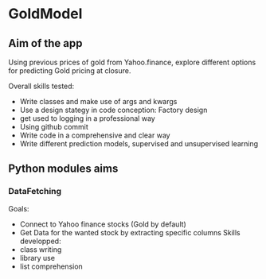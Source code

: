 # GoldModel
## Aim of the app
Using previous prices of gold from Yahoo.finance, explore different options for predicting Gold pricing at closure.

Overall skills tested:
- Write classes and make use of args and kwargs
- Use a design stategy in code conception: Factory design
- get used to logging in a professional way
- Using github commit 
- Write code in a comprehensive and clear way
- Write different prediction models, supervised and unsupervised learning

## Python modules aims
### DataFetching
Goals:
- Connect to Yahoo finance stocks (Gold by default)
- Get Data for the wanted stock by extracting specific columns
Skills developped:
- class writing
- library use
- list comprehension

